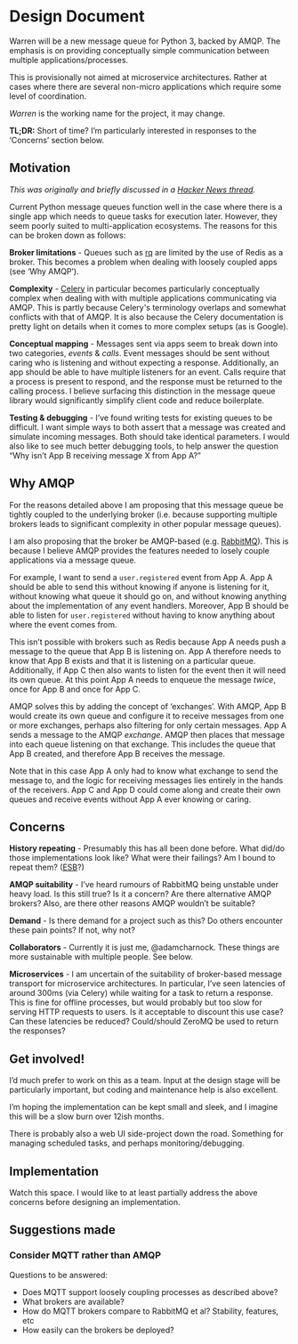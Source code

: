# Design Document

Warren will be a new message queue for Python 3, backed by AMQP. 
The emphasis is on providing conceptually simple communication 
between multiple applications/processes.

This is provisionally not aimed at microservice architectures. Rather 
at cases where there are several non-micro applications which require some 
level of coordination.

*Warren* is the working name for the project, it may change.

**TL;DR:** Short of time? I’m particularly interested in responses to the ‘Concerns’ section below.

## Motivation

*This was originally and briefly discussed in a 
[Hacker News thread](https://news.ycombinator.com/item?id=14556988).*

Current Python message queues function well in the case where there 
is a single app which needs to queue tasks for execution later.
However, they seem poorly suited to multi-application ecosystems.
The reasons for this can be broken down as follows:

**Broker limitations** - Queues such as [rq](http://python-rq.org/)
are limited by the use of Redis as a broker. This 
becomes a problem when dealing with loosely coupled apps (see ‘Why AMQP’).

**Complexity** - [Celery](http://celery.readthedocs.io/) in particular 
becomes particularly conceptually complex when dealing with with 
multiple applications communicating via AMQP. This is partly because 
Celery's terminology overlaps and somewhat conflicts with that of AMQP.
It is also because the Celery documentation is pretty light on details 
when it comes to more complex setups (as is Google).

**Conceptual mapping** - Messages sent via apps seem to break down into 
two categories, *events* & *calls*. Event messages should be sent without 
caring who is listening and without expecting a response. Additionally, an app should 
be able to have multiple listeners for an event. Calls 
require that a process is present to respond, and the response must be 
returned to the calling process. I believe surfacing this distinction 
in the message queue library would significantly simplify client code 
and reduce boilerplate.

**Testing & debugging** - I’ve found writing tests for existing 
queues to be difficult. I want simple ways to both assert that a message was 
created and simulate incoming messages. Both should take identical parameters.
I would also like to see much better debugging tools, to help answer the question 
“Why isn’t App B receiving message X from App A?”

## Why AMQP

For the reasons detailed above I am proposing that this message queue be 
tightly coupled to the underlying broker (i.e. because 
supporting multiple brokers leads to significant complexity in other popular message queues).

I am also proposing that the broker be AMQP-based 
(e.g. [RabbitMQ](https://www.rabbitmq.com)). This is because I believe 
AMQP provides the features needed to losely couple applications via a message queue.

For example, I want to send a ``user.registered`` event from App A. App A should 
be able to send this without knowing if anyone is listening for it, without knowing 
what queue it should go on, and without knowing anything about the implementation
of any event handlers. Moreover, App B should be able to listen for ``user.registered`` without 
having to know anything about where the event comes from.

This isn’t possible with brokers such as Redis because App A needs push a message 
to the queue that App B is listening on. App A therefore needs to know that App B exists and 
that it is listening on a particular queue. Additionally, if App C then also wants to listen 
for the event then it will need its own queue. At this point App A needs to enqueue the message *twice*, 
once for App B and once for App C.

AMQP solves this by adding the concept of ‘exchanges’.
With AMQP, App B would create its own queue and configure it to receive messages 
from one or more exchanges, perhaps also filtering for only certain messages.
App A sends a message to the AMQP *exchange*. AMQP then places that message into 
each queue listening on that exchange. This includes the queue that App B created, 
and therefore App B receives the message.

Note that in this case App A only had to know what exchange to send the message to, 
and the logic for receiving messages lies entirely in the hands of the receivers.
App C and App D could come along and create their own queues and receive events 
without App A ever knowing or caring.

## Concerns

**History repeating** - Presumably this has all been done before. 
What did/do those implementations look like? What were their failings? Am 
I bound to repeat them? ([ESB](https://en.wikipedia.org/wiki/Enterprise_service_bus)?)

**AMQP suitability** - I’ve heard rumours of RabbitMQ being unstable under 
heavy load. Is this still true? Is it a concern? Are there alternative AMQP brokers? Also,
are there other reasons AMQP wouldn’t be suitable?

**Demand** - Is there demand for a project such as this? Do others encounter these 
pain points? If not, why not?

**Collaborators** - Currently it is just me, @adamcharnock. These things are more 
sustainable with multiple people. See below.

**Microservices** - I am uncertain of the suitability of broker-based 
message transport for microservice architectures. In particular, I’ve seen 
latencies of around 300ms (via Celery) while waiting for a task to return a response.
This is fine for offline processes, but would probably but too slow for serving HTTP 
requests to users. Is it acceptable to discount this use case? 
Can these latencies be reduced? Could/should ZeroMQ be used to return the responses?

## Get involved!

I’d much prefer to work on this as a team. Input at the design stage will 
be particularly important, but coding and maintenance help is also excellent.

I’m hoping the implementation can be kept small and sleek, and I imagine this will 
be a slow burn over 12ish months.

There is probably also a web UI side-project down the road. Something for managing 
scheduled tasks, and perhaps monitoring/debugging.


## Implementation

Watch this space. I would like to at least partially address the above 
concerns before designing an implementation.

## Suggestions made

### Consider MQTT rather than AMQP

Questions to be answered:

* Does MQTT support loosely coupling processes as described above?
* What brokers are available?
* How do MQTT brokers compare to RabbitMQ et al? Stability, features, etc
* How easily can the brokers be deployed?
